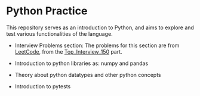 # Python Practice

This repository serves as an introduction to Python, and aims to explore and test various functionalities of the language.

- Interview Problems section:
    The problems for this section are from [LeetCode](https://leetcode.com), from the [Top_Interview_150](https://leetcode.com/studyplan/top-interview-150/) part.

- Introduction to python libraries as: numpy and pandas
- Theory about python datatypes and other python concepts
- Introduction to pytests